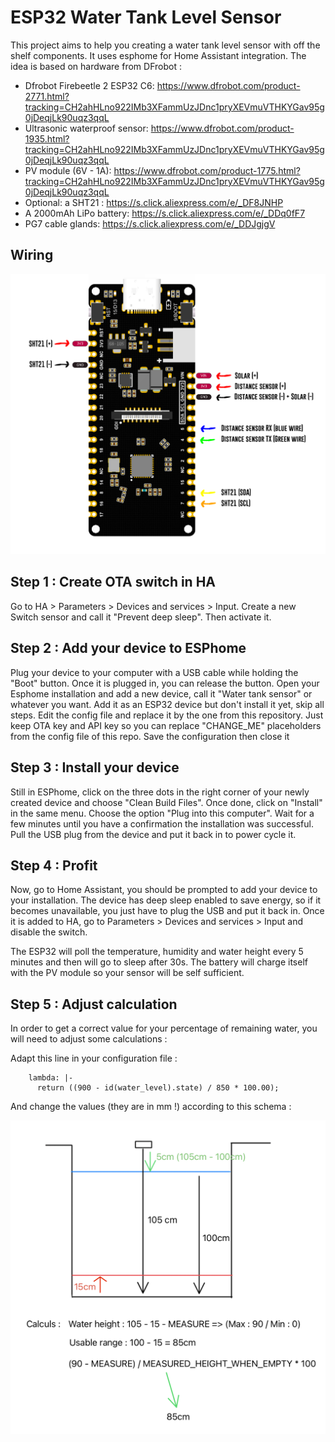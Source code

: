 # ESP32 Water Tank Level Sensor
This project aims to help you creating a water tank level sensor with off the shelf components. It uses esphome for Home Assistant integration.
The idea is based on hardware from DFrobot :

- Dfrobot Firebeetle 2 ESP32 C6: https://www.dfrobot.com/product-2771.html?tracking=CH2ahHLno922IMb3XFammUzJDnc1pryXEVmuVTHKYGav95g0jDeqjLk90uqz3qqL
- Ultrasonic waterproof sensor: https://www.dfrobot.com/product-1935.html?tracking=CH2ahHLno922IMb3XFammUzJDnc1pryXEVmuVTHKYGav95g0jDeqjLk90uqz3qqL
- PV module (6V - 1A): https://www.dfrobot.com/product-1775.html?tracking=CH2ahHLno922IMb3XFammUzJDnc1pryXEVmuVTHKYGav95g0jDeqjLk90uqz3qqL
- Optional: a SHT21 : https://s.click.aliexpress.com/e/_DF8JNHP
- A 2000mAh LiPo battery: https://s.click.aliexpress.com/e/_DDq0fF7
- PG7 cable glands: https://s.click.aliexpress.com/e/_DDJgjgV 

## Wiring
![Wiring information](https://raw.githubusercontent.com/tomsbasement/esp32-water-tank-sensor/refs/heads/main/wiring.png)

## Step 1 : Create OTA switch in HA
Go to HA > Parameters > Devices and services > Input.
Create a new Switch sensor and call it "Prevent deep sleep".
Then activate it.

## Step 2 : Add your device to ESPhome
Plug your device to your computer with a USB cable while holding the "Boot" button. Once it is plugged in, you can release the button.
Open your Esphome installation and add a new device, call it "Water tank sensor" or whatever you want.
Add it as an ESP32 device but don't install it yet, skip all steps.
Edit the config file and replace it by the one from this repository.
Just keep OTA key and API key so you can replace "CHANGE_ME" placeholders from the config file of this repo.
Save the configuration then close it

## Step 3 : Install your device
Still in ESPhome, click on the three dots in the right corner of your newly created device and choose "Clean Build Files".
Once done, click on "Install" in the same menu. Choose the option "Plug into this computer".
Wait for a few minutes until you have a confirmation the installation was successful.
Pull the USB plug from the device and put it back in to power cycle it.

## Step 4 : Profit
Now, go to Home Assistant, you should be prompted to add your device to your installation.
The device has deep sleep enabled to save energy, so if it becomes unavailable, you just have to plug the USB and put it back in.
Once it is added to HA, go to Parameters > Devices and services > Input and disable the switch.

The ESP32 will poll the temperature, humidity and water height every 5 minutes and then will go to sleep after 30s.
The battery will charge itself with the PV module so your sensor will be self sufficient.

## Step 5 : Adjust calculation
In order to get a correct value for your percentage of remaining water, you will need to adjust some calculations :

Adapt this line in your configuration file :

```
    lambda: |-
      return ((900 - id(water_level).state) / 850 * 100.00);
```

And change the values (they are in mm !) according to this schema :

![Calculation](https://raw.githubusercontent.com/tomsbasement/esp32-water-tank-sensor/refs/heads/main/Calculation.png)
